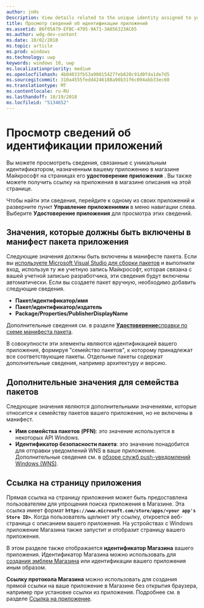 ```yaml
---
author: jnHs
Description: View details related to the unique identity assigned to your app by the Microsoft Store, and get a link to your app's Store listing.
title: Просмотр сведений об идентификации приложений
ms.assetid: 86F05A79-EFBC-4705-9A71-3A056323AC65
ms.author: wdg-dev-content
ms.date: 10/02/2018
ms.topic: article
ms.prod: windows
ms.technology: uwp
keywords: windows 10, uwp
ms.localizationpriority: medium
ms.openlocfilehash: 4b04033fb53a90015427feb820c91d0f4a1de7d5
ms.sourcegitcommit: 310a4555fedd4246188a98b31f6c094abb33ec60
ms.translationtype: MT
ms.contentlocale: ru-RU
ms.lasthandoff: 10/19/2018
ms.locfileid: "5134652"
---
```

# <a name="view-app-identity-details"></a>Просмотр сведений об идентификации приложений


Вы можете просмотреть сведения, связанные с уникальным идентификатором, назначенным вашему приложению в магазине Майкрософт на страницах его **удостоверение приложения** . Вы также можете получить ссылку на приложения в магазине описания на этой странице.

Чтобы найти эти сведения, перейдите к одному из своих приложений и разверните пункт **Управление приложениями** в меню навигации слева. Выберите **Удостоверение приложения** для просмотра этих сведений.


## <a name="values-to-include-in-your-app-package-manifest"></a>Значения, которые должны быть включены в манифест пакета приложения

Следующие значения должны быть включены в манифесте пакета. Если вы [используете Microsoft Visual Studio для сборки пакетов](../packaging/packaging-uwp-apps.md) и выполнили вход, используя ту же учетную запись Майкрософт, которая связана с вашей учетной записью разработчика, эти сведения будут включены автоматически. Если вы создаете пакет вручную, необходимо добавить следующие сведения.

-   **Пакет/идентификатор/имя**
-   **Пакет/идентификатор/издатель**
-   **Package/Properties/PublisherDisplayName**

Дополнительные сведения см. в разделе [**Удостоверение**](https://docs.microsoft.com/uwp/schemas/appxpackage/uapmanifestschema/element-identity)[справки по схеме манифеста пакета](https://docs.microsoft.com/uwp/schemas/appxpackage/uapmanifestschema/schema-root).

В совокупности эти элементы являются идентификацией вашего приложения, формируя "семейство пакетов", к которому принадлежат все соответствующие пакеты. Отдельные пакеты содержат дополнительные сведения, например архитектуру и версию.


## <a name="additional-values-for-package-family"></a>Дополнительные значения для семейства пакетов

Следующие значения являются дополнительными значениями, которые относится к семейству пакетов вашего приложения, но не включены в манифест.

-   **Имя семейства пакетов (PFN)**: это значение используется в некоторых API Windows.
-   **Идентификатор безопасности пакета**: это значение понадобится для отправки уведомлений WNS в ваше приложение. Дополнительные сведения см. в [обзоре служб push-уведомлений Windows (WNS)](../design/shell/tiles-and-notifications/windows-push-notification-services--wns--overview.md).


## <a name="link-to-your-apps-listing"></a>Ссылка на страницу приложения

Прямая ссылка на страницу приложения может быть предоставлена пользователям для упрощения поиска приложения в Магазине. Эта ссылка имеет формат **`https://www.microsoft.com/store/apps/<your app's Store ID>`**. Когда пользователь щелкнет эту ссылку, откроется веб-страница с описанием вашего приложения. На устройствах с Windows приложение Магазина также запустит и отобразит страницу вашего приложения.

В этом разделе также отображается **идентификатор Магазина** вашего приложения. Идентификатор Магазина можно использовать для [создания эмблем Магазина](http://go.microsoft.com/fwlink/p/?LinkId=534236) или идентификации вашего приложения иным образом.

**Ссылку протокола Магазина** можно использовать для создания прямой ссылки на ваше приложение в Магазине без открытия браузера, например при установке ссылки из приложения. Подробнее см. в разделе [Ссылка на приложение](link-to-your-app.md).



 

 




